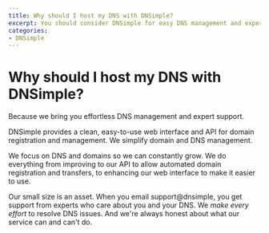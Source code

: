 ```yaml
---
title: Why should I host my DNS with DNSimple?
excerpt: You should consider DNSimple for easy DNS management and expert support 
categories:
- DNSimple
---
```


# Why should I host my DNS with DNSimple?

Because we bring you effortless DNS management and expert support. 

DNSimple provides a clean, easy-to-use web interface and API for domain registration and management. We simplify domain and DNS management.  

We focus on DNS and domains so we can constantly grow. We do everything from improving to our API to allow automated domain registration and transfers, to enhancing our web interface to make it easier to use.  

Our small size is an asset. When you email support@dnsimple, you get support from experts who care about you and your DNS. We _make every effort_ to resolve DNS issues. And we're always honest about what our service can and can't do.

